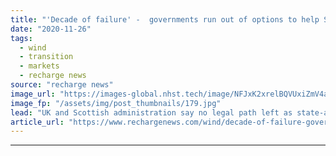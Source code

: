 ```yaml
---
title: "'Decade of failure' -  governments run out of options to help Scotland's BiFab win offshore wind work"
date: "2020-11-26"
tags: 
  - wind
  - transition
  - markets
  - recharge news
source: "recharge news"
image_url: "https://images-global.nhst.tech/image/NFJxK2xrelBQVUxiZmV4aFk3bktnOTlHOGQ5aHlqTndPcDdmVmgxejhYcz0=/nhst/binary/043fa92f7bcf52acb6296c2d77ad13b9"
image_fp: "/assets/img/post_thumbnails/179.jpg"
lead: "UK and Scottish administration say no legal path left as state-aid rules prevent further assistance to fabricator"
article_url: "https://www.rechargenews.com/wind/decade-of-failure-governments-run-out-of-options-to-help-scotlands-bifab-win-offshore-wind-work/2-1-919493"
---
```


---
